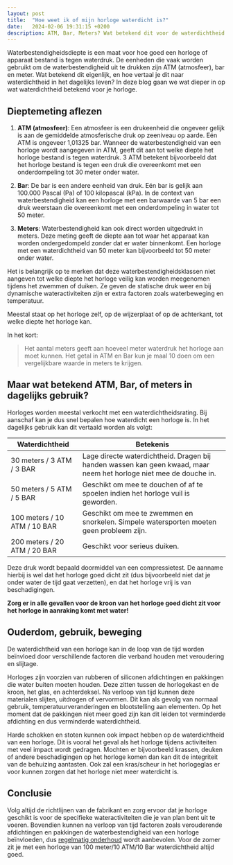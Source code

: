 ```yaml
---
layout: post
title:  "Hoe weet ik of mijn horloge waterdicht is?"
date:   2024-02-06 19:31:15 +0200
description: ATM, Bar, Meters? Wat betekend dit voor de waterdichtheid van je horloge? Deze tips helpen bij het bepalen van de waterdichtheid en of je wel kunt zwemmen, douchen, of onder water kan met je horloge.
---
```

Waterbestendigheidsdiepte is een maat voor hoe goed een horloge of apparaat bestand is tegen waterdruk. De eenheden die vaak worden gebruikt om de waterbestendigheid uit te drukken zijn ATM (atmosfeer), bar en meter. Wat betekend dit eigenlijk, en hoe vertaal je dit naar waterdichtheid in het dagelijks leven? In deze blog gaan we wat dieper in op wat waterdichtheid betekend voor je horloge.

## Dieptemeting aflezen

1. **ATM (atmosfeer)**: Een atmosfeer is een drukeenheid die ongeveer gelijk is aan de gemiddelde atmosferische druk op zeeniveau op aarde. Eén ATM is ongeveer 1,01325 bar. Wanneer de waterbestendigheid van een horloge wordt aangegeven in ATM, geeft dit aan tot welke diepte het horloge bestand is tegen waterdruk. 3 ATM betekent bijvoorbeeld dat het horloge bestand is tegen een druk die overeenkomt met een onderdompeling tot 30 meter onder water.

2. **Bar**: De bar is een andere eenheid van druk. Eén bar is gelijk aan 100.000 Pascal (Pa) of 100 kilopascal (kPa). In de context van waterbestendigheid kan een horloge met een barwaarde van 5 bar een druk weerstaan die overeenkomt met een onderdompeling in water tot 50 meter.

3. **Meters**: Waterbestendigheid kan ook direct worden uitgedrukt in meters. Deze meting geeft de diepte aan tot waar het apparaat kan worden ondergedompeld zonder dat er water binnenkomt. Een horloge met een waterdichtheid van 50 meter kan bijvoorbeeld tot 50 meter onder water.

Het is belangrijk op te merken dat deze waterbestendigheidsklassen niet aangeven tot welke diepte het horloge veilig kan worden meegenomen tijdens het zwemmen of duiken. Ze geven de statische druk weer en bij dynamische wateractiviteiten zijn er extra factoren zoals waterbeweging en temperatuur.

Meestal staat op het horloge zelf, op de wijzerplaat of op de achterkant, tot welke diepte het horloge kan.

In het kort:
> Het aantal meters geeft aan hoeveel meter waterdruk het horloge aan moet kunnen. Het getal in ATM en Bar kun je maal 10 doen om een vergelijkbare waarde in meters te krijgen.

## Maar wat betekend ATM, Bar, of meters in dagelijks gebruik?
Horloges worden meestal verkocht met een waterdichtheidsrating. Bij aanschaf kan je dus snel bepalen hoe waterdicht een horloge is. In het dagelijks gebruik kan dit vertaald worden als volgt:

| Waterdichtheid | Betekenis |
|---|---|
| 30 meters / 3 ATM / 3 BAR | Lage directe waterdichtheid. Dragen bij handen wassen kan geen kwaad, maar neem het horloge niet mee de douche in. |
| 50 meters / 5 ATM / 5 BAR | Geschikt om mee te douchen of af te spoelen indien het horloge vuil is geworden. |
| 100 meters / 10 ATM / 10 BAR | Geschikt om mee te zwemmen en snorkelen. Simpele watersporten moeten geen probleem zijn. |
| 200 meters / 20 ATM / 20 BAR | Geschikt voor serieus duiken. |

Deze druk wordt bepaald doormiddel van een compressietest. De aanname hierbij is wel dat het horloge goed dicht zit (dus bijvoorbeeld niet dat je onder water de tijd gaat verzetten), en dat het horloge vrij is van beschadigingen.

**Zorg er in alle gevallen voor de kroon van het horloge goed dicht zit voor het horloge in aanraking komt met water!**

## Ouderdom, gebruik, beweging
De waterdichtheid van een horloge kan in de loop van de tijd worden beïnvloed door verschillende factoren die verband houden met veroudering en slijtage.

Horloges zijn voorzien van rubberen of siliconen afdichtingen en pakkingen die water buiten moeten houden. Deze zitten tussen de horlogekast en de kroon, het glas, en achterdeksel. Na verloop van tijd kunnen deze materialen slijten, uitdrogen of vervormen. Dit kan als gevolg van normaal gebruik, temperatuurveranderingen en blootstelling aan elementen. Op het moment dat de pakkingen niet meer goed zijn kan dit leiden tot verminderde afdichting en dus verminderde waterdichtheid.

Harde schokken en stoten kunnen ook impact hebben op de waterdichtheid van een horloge. Dit is vooral het geval als het horloge tijdens activiteiten met veel impact wordt gedragen. Mochten er bijvoorbeeld krassen, deuken of andere beschadigingen op het horloge komen dan kan dit de integriteit van de behuizing aantasten. Ook zal een kras/scheur in het horlogeglas er voor kunnen zorgen dat het horloge niet meer waterdicht is. 

## Conclusie
Volg altijd de richtlijnen van de fabrikant en zorg ervoor dat je horloge geschikt is voor de specifieke wateractiviteiten die je van plan bent uit te voeren. Bovendien kunnen na verloop van tijd factoren zoals verouderende afdichtingen en pakkingen de waterbestendigheid van een horloge beïnvloeden, dus [regelmatig onderhoud](https://dikkeklok.nl/algemeen/onderhoud-automatisch-horloge) wordt aanbevolen. Voor de zomer zit je met een horloge van 100 meter/10 ATM/10 Bar waterdichtheid altijd goed.
